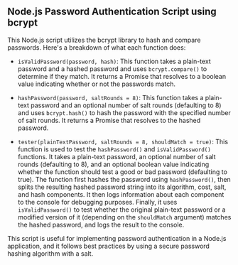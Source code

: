 ## Node.js Password Authentication Script using bcrypt

This Node.js script utilizes the bcrypt library to hash and compare passwords. Here's a breakdown of what each function does:

- `isValidPassword(password, hash)`: This function takes a plain-text password and a hashed password and uses `bcrypt.compare()` to determine if they match. It returns a Promise that resolves to a boolean value indicating whether or not the passwords match.

- `hashPassword(password, saltRounds = 8)`: This function takes a plain-text password and an optional number of salt rounds (defaulting to 8) and uses `bcrypt.hash()` to hash the password with the specified number of salt rounds. It returns a Promise that resolves to the hashed password.

- `tester(plainTextPassword, saltRounds = 8, shouldMatch = true)`: This function is used to test the `hashPassword()` and `isValidPassword()` functions. It takes a plain-text password, an optional number of salt rounds (defaulting to 8), and an optional boolean value indicating whether the function should test a good or bad password (defaulting to true). The function first hashes the password using `hashPassword()`, then splits the resulting hashed password string into its algorithm, cost, salt, and hash components. It then logs information about each component to the console for debugging purposes. Finally, it uses `isValidPassword()` to test whether the original plain-text password or a modified version of it (depending on the `shouldMatch` argument) matches the hashed password, and logs the result to the console.

This script is useful for implementing password authentication in a Node.js application, and it follows best practices by using a secure password hashing algorithm with a salt.
